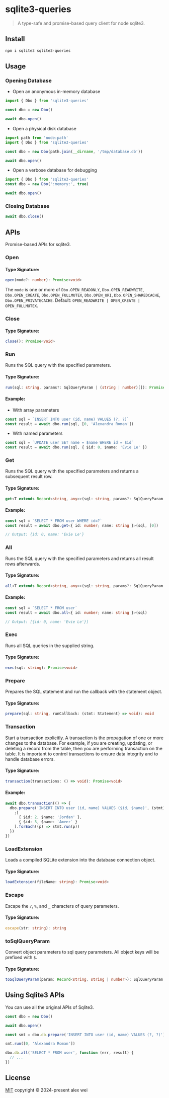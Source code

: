 # sqlite3-queries

> A type-safe and promise-based query client for node sqlite3.

## Install

```sh
npm i sqlite3 sqlite3-queries
```

## Usage

### Opening Database

- Open an anonymous in-memory database

```ts
import { Dbo } from 'sqlite3-queries'

const dbo = new Dbo()

await dbo.open()
```

- Open a physical disk database

```ts
import path from 'node:path'
import { Dbo } from 'sqlite3-queries'

const dbo = new Dbo(path.join(__dirname, '/tmp/database.db'))

await dbo.open()
```

- Open a verbose database for debugging

```ts
import { Dbo } from 'sqlite3-queries'
const dbo = new Dbo(':memory:', true)

await dbo.open()
```

### Closing Database

```ts
await dbo.close()
```

## APIs

Promise-based APIs for sqlite3.

### Open

#### Type Signature:

```ts
open(mode?: number): Promise<void>
```

The `mode` is one or more of `Dbo.OPEN_READONLY`, `Dbo.OPEN_READWRITE`, `Dbo.OPEN_CREATE`, `Dbo.OPEN_FULLMUTEX`, `Dbo.OPEN_URI`, `Dbo.OPEN_SHAREDCACHE`, `Dbo.OPEN_PRIVATECACHE`. Default: `OPEN_READWRITE | OPEN_CREATE | OPEN_FULLMUTEX`.

### Close

#### Type Signature:

```ts
close(): Promise<void>
```

### Run

Runs the SQL query with the specified parameters.

#### Type Signature:

```ts
run(sql: string, params?: SqlQueryParam | (string | number)[]): Promise<RunResult>
```

#### Example:

- With array parameters

```ts
const sql = `INSERT INTO user (id, name) VALUES (?, ?)`
const result = await dbo.run(sql, [0, 'Alexandra Roman'])
```

- With named parameters

```ts
const sql = `UPDATE user SET name = $name WHERE id = $id`
const result = await dbo.run(sql, { $id: 0, $name: 'Evie Le' })
```

### Get

Runs the SQL query with the specified parameters and returns a subsequent result row.

#### Type Signature:

```ts
get<T extends Record<string, any>>(sql: string, params?: SqlQueryParam | (string | number)[]): Promise<T>
```

#### Example:

```ts
const sql = `SELECT * FROM user WHERE id=?`
const result = await dbo.get<{ id: number; name: string }>(sql, [0])

// Output: {id: 0, name: 'Evie Le'}
```

### All

Runs the SQL query with the specified parameters and returns all result rows afterwards.

#### Type Signature:

```ts
all<T extends Record<string, any>>(sql: string, params?: SqlQueryParam | (string | number)[]): Promise<T[]>
```

#### Example:

```ts
const sql = `SELECT * FROM user`
const result = await dbo.all<{ id: number; name: string }>(sql)

// Output: [{id: 0, name: 'Evie Le'}]
```

### Exec

Runs all SQL queries in the supplied string.

#### Type Signature:

```ts
exec(sql: string): Promise<void>
```

### Prepare

Prepares the SQL statement and run the callback with the statement object.

#### Type Signature:

```ts
prepare(sql: string, runCallback: (stmt: Statement) => void): void
```

### Transaction

Start a transaction explicitly. A transaction is the propagation of one or more changes to the database. For example, if you are creating, updating, or deleting a record from the table, then you are performing transaction on the table. It is important to control transactions to ensure data integrity and to handle database errors.

#### Type Signature:

```ts
transaction(transactions: () => void): Promise<void>
```

#### Example:

```ts
await dbo.transaction(() => {
  dbo.prepare('INSERT INTO user (id, name) VALUES ($id, $name)', (stmt) => {
    ;[
      { $id: 2, $name: 'Jordan' },
      { $id: 3, $name: `Ameer` }
    ].forEach((p) => stmt.run(p))
  })
})
```

### LoadExtension

Loads a compiled SQLite extension into the database connection object.

#### Type Signature:

```ts
loadExtension(fileName: string): Promise<void>
```

### Escape

Escape the `/`, `%`, and `_` characters of query parameters.

#### Type Signature:

```ts
escape(str: string): string
```

### toSqlQueryParam

Convert object parameters to sql query parameters. All object keys will be prefixed with `$`.

#### Type Signature:

```ts
toSqlQueryParam(param: Record<string, string | number>): SqlQueryParam
```

## Using Sqlite3 APIs

You can use all the original APIs of Sqlite3.

```ts
const dbo = new Dbo()

await dbo.open()

const smt = dbo.db.prepare('INSERT INTO user (id, name) VALUES (?, ?)')

smt.run([0, 'Alexandra Roman'])

dbo.db.all('SELECT * FROM user', function (err, result) {
  // ...
})
```

## License

[MIT](./LICENSE) copyright © 2024-present alex wei
